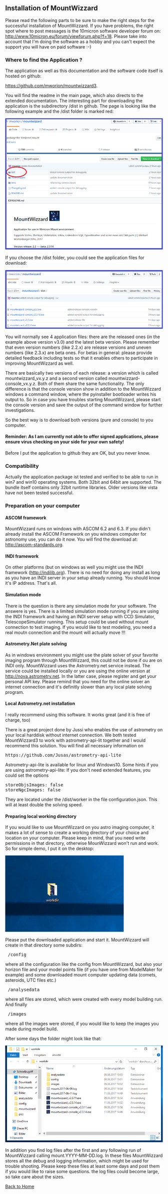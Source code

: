 ## Installation of MountWizzard

Please read the following parts to be sure to make the right steps for the successful installation of
MountWizzard. If you have problems, the right spot where to post messages is the 10micron software
developer forum on: http://www.10micron.eu/forum/viewforum.php?f=18. Please take into account that I'm
doing the software as a hobby and you can't expect the support you will have on paid software :-)

### Where to find the Application ?

The application as well as this documentation and the software code itself is hosted on github:

https://github.com/mworion/mountwizzard3.

You will find the readme in the main page, which also directs to the extended documentation. The
interesting part for downloading the application is the subdirectory /dist in github. The page is
looking like the following example and the /dist folder is marked red:

<img src="pics/github_dist.png"/>

If you choose the /dist folder, you could see the application files for download:

<img src="pics/github_dist_files.png"/>

You will normally see 4 application files: there are the released ones (in the example above version v3.0)
and the latest beta version. Please remember that even version numbers (like 2.2.x) are release versions
and uneven numbers (like 2.3.x) are beta ones. For betas in general: please provide detailed feedback
including tests so that it enables others to participate in improving MountWizzard as well.

There are basically two versions of each release: a version which is called mountwizzard_vx.y.z and a
second version called mountwizzard-console_vx.y.z. Both of them share the same functionality. The only
difference is that the console version show in addition to the MountWizzard windows a command window,
where the pyinstaller bootloader writes his output to. So in case you have troubles starting MountWizzard,
please start the console version and save the output of the command window for further investigations.

So the best way is to download both versions (pure and console) to you computer.

#### Reminder: As I am currently not able to offer signed applications, please ensure virus checking on your side for your own safety!
Before I put the application to github they are OK, but you never know.

### Compatibility
Actually the application package ist tested and verified to be able to run in win7 and win10 operating
systems. Both 32bit and 64bit are supported. The bundle itself contains only 32bit runtime libraries.
Older versions like vista have not been tested successful.

### Preparation on your computer
#### ASCOM framework
MountWizzard runs on windows with ASCOM 6.2 and 6.3.  If you didn't already install the ASCOM Framework
on you windows computer for astronomy use, you can do it now. You will find the download at:
http://ascom-standards.org.

#### INDI framework
On other platforms (but on windows as well you might use the INDI framework (http://indilib.org).
There is no need for doing any install as long as you have an INDI server in your setup already running.
You should know it's IP address. That's all.

#### Simulation mode
There is the question is there any simulation mode for your software. The answere is yes. There is a
limited simulation mode running if you are using the INDI framework and having an INDI server setup
with CCD Simulator, TelescopeSimulator running. This setup could be used without mount connection to test
imaging. If you would like to test modeling, you need a real moutn connection and the mount will actually
move !!!

#### Astrometry.Net plate solving
As in windows environment you might use the plate solver of your favorite imaging program through
MountWizzard, this could not be done if ou are on INDI only. MountWizzard uses the Astrometry.net service
instead. The service could be installed locally or you are using the online version at
http://nova.astrometry.net. In the latter case, please register and get your personal API key. Please
remind that you need for the online solver an internet connection and it's definitly slower than any local
plate solving program.

#### Local Astrometry.net installation
I really recommend using this software. It works great (and it is free of charge, too)

There is a great project done by Jussi who enables the use of astrometry on your local harddisk without
internet connection. We both tested MountWizzard3 to work with astrometry-api-lit together and I would
recommend this solution. You will find all necessary information on
<pre>https://github.com/Jusas/astrometry-api-lite</pre>
Astrometry-api-lite is available for linux and Windows10.
Some hints if you are using astrometry-api-lite: If you don't need extended features, you could set the
options
<pre>
storeObjsImages: false
storeNgcImages: false</pre>
They are located under the <installation directory>/dist/worker in the file configuration.json. This will
at least double the solving speed.

#### Preparing local working directory
If you would like to use MountWizzard on you astro imaging computer, it makes a lot of sense to create a working directory of your choice and
location on your computer. Please keep in mind, that you need write permissions in that directory, otherwise MounWizzard won't run and work.
So for simple demo, I put it on the desktop:

<img src="pics/workdir.png"/>

Please put the downloaded application and start it. MountWizzard will create in that directory some subdirs:

<pre> /config </pre>

where all the configuration like the config from MountWizzard, but also your horizon file and your model points file (if you have one from
ModelMaker for example) and some downloaded mount computer updating data (comets, asteroids, UTC files etc.)

<pre> /analysedata </pre>
where all files are stored, which were created with every model building run. And finally

<pre> /images </pre>

where all the images were stored, if you would like to keep the images you made during model build.

After some days the folder might look like that:

<img src="pics/workdir_content.png"/>

In addition you find log files after the first and any following run of MountWizzard calling mount.YYYY-MM-DD.log. In these files MountWizzard
stores all the debug and logging information, which might be used for trouble shooting. Please keep these files at least some days and post them
if you would like to raise some questions. the log files could become large, so take care about the sizes.

[Back to Home](home.md)